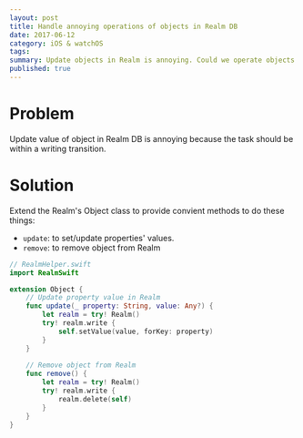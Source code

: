 ```yaml
---
layout: post
title: Handle annoying operations of objects in Realm DB
date: 2017-06-12
category: iOS & watchOS
tags: 
summary: Update objects in Realm is annoying. Could we operate objects in Realm without being aware of the existence of Realm?
published: true
---
```


# Problem

Update value of object in Realm DB is annoying because the task should be within a writing transition. 

# Solution

Extend the Realm's Object class to provide convient methods to do these things:

- `update`: to set/update properties' values. 
- `remove`: to remove object from Realm

```swift
// RealmHelper.swift
import RealmSwift

extension Object {
    // Update property value in Realm
    func update(_ property: String, value: Any?) {
        let realm = try! Realm()
        try! realm.write {
            self.setValue(value, forKey: property)
        }
    }
    
    // Remove object from Realm
    func remove() {
        let realm = try! Realm()
        try! realm.write {
            realm.delete(self)
        }
    }
}
```

<!--<script src="https://gist.github.com/herrkaefer/6e3ac0e561daaac8f3887166fee2bf11.js"></script>
-->